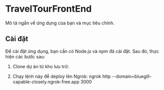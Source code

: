 # TravelTourFrontEnd

Mô tả ngắn về ứng dụng của bạn và mục tiêu chính.

## Cài đặt

Để cài đặt ứng dụng, bạn cần có Node.js và npm đã cài đặt. Sau đó, thực hiện các bước sau:

1. Clone dự án từ kho lưu trữ:

2. Chạy lệnh này để deploy lên Ngrok: ngrok http --domain=bluegill-capable-closely.ngrok-free.app 3000